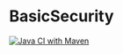 # BasicSecurity

[![Java CI with Maven](https://github.com/Illutax/BasicSecurity/actions/workflows/maven.yml/badge.svg)](https://github.com/Illutax/BasicSecurity/actions/workflows/maven.yml)
